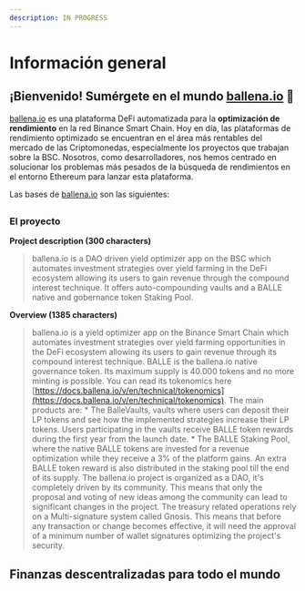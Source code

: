 ```yaml
---
description: IN PROGRESS
---
```


# Información general

## ¡Bienvenido! Sumérgete en el mundo [ballena.io](https://ballena.io/) 🐋

[ballena.io](https://ballena.io/) es una plataforma DeFi automatizada para la **optimización de rendimiento** en la red Binance Smart Chain. Hoy en día, las plataformas de rendimiento optimizado se encuentran en el área más rentables del mercado de las Criptomonedas, especialmente los proyectos que trabajan sobre la BSC. Nosotros, como desarrolladores, nos hemos centrado en solucionar los problemas más pesados de la búsqueda de rendimientos en el entorno Ethereum para lanzar esta plataforma.

Las bases de [ballena.io](https://ballena.io/) son las siguientes:

## 

### El proyecto

 **Project description \(300 characters\)**

> ballena.io is a DAO driven yield optimizer app on the BSC which automates investment strategies over yield farming in the DeFi ecosystem allowing its users to gain revenue through the compound interest technique. It offers auto-compounding vaults and a BALLE native and gobernance token Staking Pool.

 **Overview \(1385 characters\)**

> ballena.io is a yield optimizer app on the Binance Smart Chain which automates investment strategies over yield farming opportunities in the DeFi ecosystem allowing its users to gain revenue through its compound interest technique. BALLE is the ballena.io native governance token. Its maximum supply is 40.000 tokens and no more minting is possible. You can read its tokenomics here [https://docs.ballena.io/v/en/technical/tokenomics](https://docs.ballena.io/v/en/technical/tokenomics). The main products are: \* The BalleVaults, vaults where users can deposit their LP tokens and see how the implemented strategies increase their LP tokens. Users participating in the vaults receive BALLE token rewards during the first year from the launch date. \* The BALLE Staking Pool, where the native BALLE tokens are invested for a revenue optimization while they receive a 3% of the platform gains. An extra BALLE token reward is also distributed in the staking pool till the end of its supply. The ballena.io project is organized as a DAO, it's completely driven by its community. This means that only the proposal and voting of new ideas among the community can lead to significant changes in the project. The treasury related operations rely on a Multi-signature system called Gnosis. This means that before any transaction or change becomes effective, it will need the approval of a minimum number of wallet signatures optimizing the project's security.

## Finanzas descentralizadas para todo el mundo


